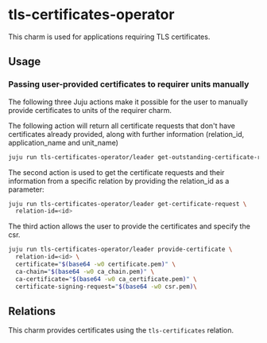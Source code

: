 # tls-certificates-operator

This charm is used for applications requiring TLS certificates.

## Usage

### Passing user-provided certificates to requirer units manually

The following three Juju actions make it possible for the user to manually provide certificates to units of the requirer charm.

The following action will return all certificate requests that don't have certificates already provided, along with further information (relation_id, application_name and unit_name)

```bash
juju run tls-certificates-operator/leader get-outstanding-certificate-requests
```

The second action is used to get the certificate requests and their information from a specific relation by providing the relation_id as a parameter:

```bash
juju run tls-certificates-operator/leader get-certificate-request \
  relation-id=<id>
```

The third action allows the user to provide the certificates and specify the csr.
```bash
juju run tls-certificates-operator/leader provide-certificate \
  relation-id=<id> \
  certificate="$(base64 -w0 certificate.pem)" \
  ca-chain="$(base64 -w0 ca_chain.pem)" \
  ca-certificate="$(base64 -w0 ca_certificate.pem)" \
  certificate-signing-request="$(base64 -w0 csr.pem)\
```

## Relations

This charm provides certificates using the `tls-certificates` relation.
